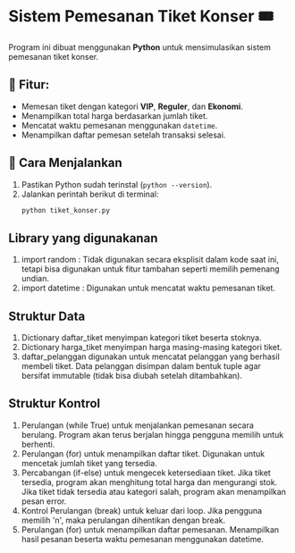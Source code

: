 # Sistem Pemesanan Tiket Konser 🎟️

Program ini dibuat menggunakan **Python** untuk mensimulasikan sistem pemesanan tiket konser.

## 📌 Fitur:
- Memesan tiket dengan kategori **VIP**, **Reguler**, dan **Ekonomi**.
- Menampilkan total harga berdasarkan jumlah tiket.
- Mencatat waktu pemesanan menggunakan `datetime`.
- Menampilkan daftar pemesan setelah transaksi selesai.

## 🚀 Cara Menjalankan
1. Pastikan Python sudah terinstal (`python --version`).
2. Jalankan perintah berikut di terminal:
   ```sh
   python tiket_konser.py

## Library yang digunakanan
1. import random : Tidak digunakan secara eksplisit dalam kode saat ini, tetapi bisa digunakan untuk fitur tambahan seperti memilih pemenang undian.
2. import datetime : Digunakan untuk mencatat waktu pemesanan tiket.

## Struktur Data
1.  Dictionary daftar_tiket menyimpan kategori tiket beserta stoknya.
2. Dictionary harga_tiket menyimpan harga masing-masing kategori tiket.
3. daftar_pelanggan digunakan untuk mencatat pelanggan yang berhasil membeli tiket. Data pelanggan disimpan dalam bentuk tuple agar bersifat immutable (tidak bisa diubah setelah ditambahkan).

## Struktur Kontrol
1. Perulangan (while True) untuk menjalankan pemesanan secara berulang. Program akan terus berjalan hingga pengguna memilih untuk berhenti.
2. Perulangan (for) untuk menampilkan daftar tiket. Digunakan untuk mencetak jumlah tiket yang tersedia.
3. Percabangan (if-else) untuk mengecek ketersediaan tiket. Jika tiket tersedia, program akan menghitung total harga dan mengurangi stok. Jika tiket tidak tersedia atau kategori salah, program akan menampilkan pesan error.
4. Kontrol Perulangan (break) untuk keluar dari loop. Jika pengguna memilih 'n', maka perulangan dihentikan dengan break.
5. Perulangan (for) untuk menampilkan daftar pemesanan. Menampilkan hasil pesanan beserta waktu pemesanan menggunakan datetime.